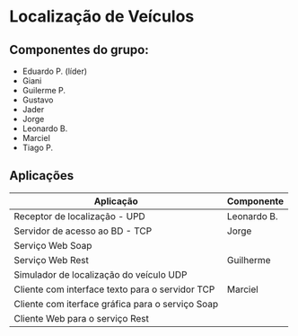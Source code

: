 # Localiza&ccedil;&atilde;o de Ve&iacute;culos

## Componentes do grupo:

 * Eduardo P. (l&iacute;der)
 * Giani
 * Guilerme P.
 * Gustavo
 * Jader
 * Jorge
 * Leonardo B.
 * Marciel
 * Tiago P.

## Aplica&ccedil;&otilde;es

| Aplica&ccedil;&atilde;o | Componente |
| ------------------------|------------|
| Receptor de localiza&ccedil;&atilde;o - UPD                      | Leonardo B. |
| Servidor de acesso ao BD - TCP | Jorge |
| Servi&ccedil;o Web Soap |  |
| Servi&ccedil;o Web Rest | Guilherme |
| Simulador de localiza&ccedil;&atilde;o do ve&iacute;culo UDP |  |
| Cliente com interface texto para o servidor TCP | Marciel  |
| Cliente com iterface gr&aacute;fica para o servi&ccedil;o Soap |  |
| Cliente Web para o servi&ccedil;o Rest |  |
